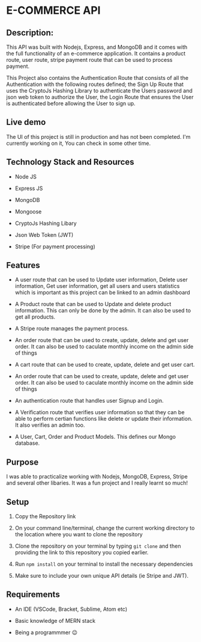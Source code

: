 # E-COMMERCE API

## Description: 
This API was built with Nodejs, Express, and MongoDB and it comes with the full functionality of an e-commerce application. It contains a product route, user route, stripe payment route that can be used to process payment. 

This Project also contains the Authentication Route that consists of all the Authentication with the following routes defined; the Sign Up Route that uses the CryptoJs Hashing Library to authenticate the Users password and json web token to authorize the User, the Login Route that ensures the User is authenticated before allowing the User to sign up.


## Live demo
The UI of this project is still in production and has not been completed. I'm currently working on it, You can check in some other time.

## Technology Stack and Resources

* Node JS

* Express JS

* MongoDB

* Mongoose

* CryptoJs Hashing Libary

* Json Web Token (JWT)

* Stripe (For payment processing)

## Features

* A user route that can be used to Update user information, Delete user information, Get user information, get all users and users statistics which is important as this project can be linked to an admin dashboard

* A Product route that can be used to Update and delete product information. This can only be done by the admin. It can also be used to get all products.

* A Stripe route manages the payment process.

* An order route that can be used to create, update, delete and get user order. It can also be used to caculate monthly income on the admin side of things 

* A cart route that can be used to create, update, delete and get user cart.

* An order route that can be used to create, update, delete and get user order. It can also be used to caculate monthly income on the admin side of things 

* An authentication route that handles user Signup and Login.

* A Verification route that verifies user information so that they can be able to perform certian functions like delete or update their information. It also verifies an admin too.

* A User, Cart, Order and Product Models. This defines our Mongo database.

## Purpose

I was able to practicalize working with Nodejs, MongoDB, Express, Stripe and several other libaries. It was a fun project and I really learnt so much!

## Setup 

1. Copy the Repository link

2. On your command line/terminal, change the current working directory to the location where you want to clone the repository

3. Clone the repository on your terminal by typing ``` git clone ``` and then providing the link to this repository you copied earlier.

4. Run ``` npm install ``` on your terminal to install the necessary dependencies

5. Make sure to include your own unique API details (ie Stripe and JWT).

## Requirements

* An IDE (VSCode, Bracket, Sublime, Atom etc)

* Basic knowledge of MERN stack

* Being a programmmer 😉
